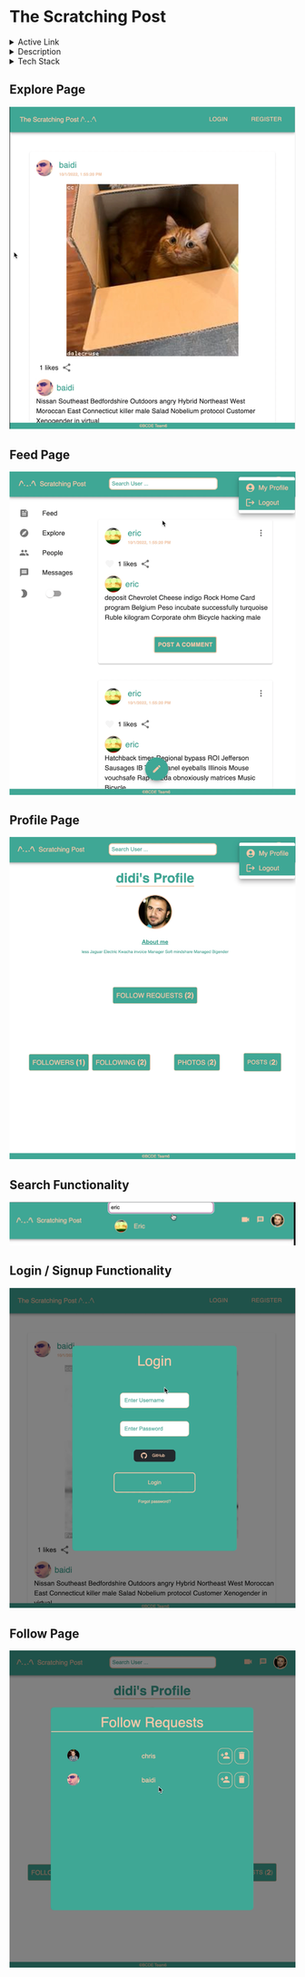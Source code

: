 # The Scratching Post

<details>
    <summary>Active Link</summary>
    https://the-scratching-post.netlify.app/
</details>
<details>
    <summary>Description</summary>
    A Social Media Platform that lets users post pictures with captions. Users are able to see public posts without any need of creating an account.
    Users who have accounts are able to like, comment, and follow or unfollow other users and their posts.
    They are able to set their privacy to either Public or Private and this status will reflect their posts as well.
    Users who have accounts are also able to take advantage of our messaging featureand our video call feature.
    Users are also able to share their posts or other people's posts with facebook and twitter.
    They are able to login through github using GitHubOATH and able to reset their password through nodemailer.
    The platform happens in realtime made possible by using Socket.IO and is designed using Material UI and styled-components and sample data is provided using Faker.
</details>

<details>
    <summary>Tech Stack</summary>
    Javascript
    Express.js
    Node.js
    Git
    Webpack
    Babel
    React
    Redux
    Sequelize
    Bcrypt
    JSON Web Tokens
    Material UI
    Socket.IO
    styled-components
    Github OATH
    Faker
</details>


## Explore Page
![Screenshot](explore.png)

## Feed Page
![Screenshot](feed.png)

## Profile Page
![Screenshot](profilepage.png)

## Search Functionality
![Screenshot](search.png)

## Login / Signup Functionality
![Screenshot](login.png)

## Follow Page
![Screenshot](follow.png)